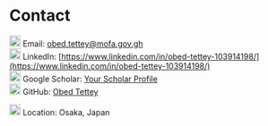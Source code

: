 # Contact  

<img width="20" height="20" alt="image" src="https://github.com/user-attachments/assets/91bdf8ca-3b2f-4ac8-a77e-b5d2c981ad22" /> Email: [obed.tettey@mofa.gov.gh](mailto:your.email@example.com)  
<img width="20" height="20" alt="image" src="https://github.com/user-attachments/assets/d2353130-205e-43e8-be7d-2fafc1720401" /> LinkedIn: [https://www.linkedin.com/in/obed-tettey-103914198/](https://www.linkedin.com/in/obed-tettey-103914198/)  
<img width="20" height="20" alt="image" src="https://github.com/user-attachments/assets/66e18db3-58ef-4b66-ad4e-1a368a25ffc9" /> Google Scholar: [Your Scholar Profile](#)  
<img width="20" height="20" alt="image" src="https://github.com/user-attachments/assets/b455a7ef-4a33-4cae-84ed-a27ab7a67984" /> GitHub: [Obed Tettey](https://github.com/wanderwithobed)  

<img width="20" height="20" alt="image" src="https://github.com/user-attachments/assets/ca10d54c-31ac-45ea-a7fd-0d2cdf409230" /> Location: Osaka, Japan 


